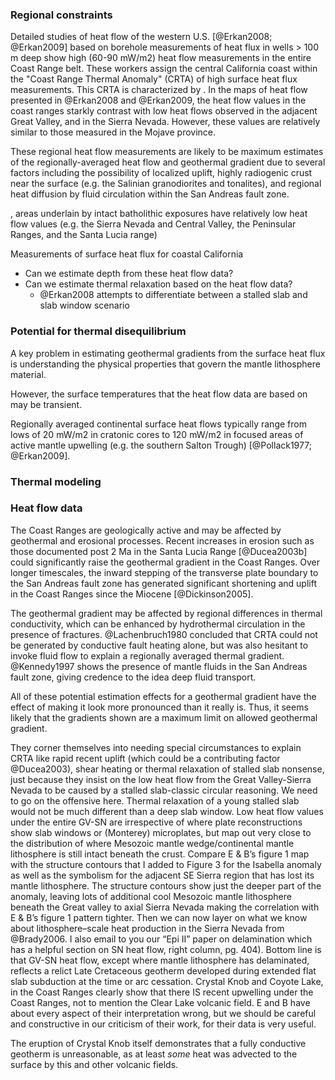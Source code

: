 
### Regional constraints



Detailed studies of heat flow of the western U.S. [@Erkan2008; @Erkan2009]
based on borehole measurements of heat flux in wells > 100 m deep
show high (60-90 mW/m2) heat flow measurements in the entire Coast Range belt.
These workers assign the central California coast within the "Coast Range Thermal Anomaly"
(CRTA) of high surface heat flux measurements. This CRTA is characterized by
.
In the maps of heat flow presented in @Erkan2008 and @Erkan2009,
the heat flow values in the coast ranges starkly contrast
with low heat flows observed in the adjacent Great Valley,
and in the Sierra Nevada. However, these values are relatively
similar to those measured in the Mojave province.


These regional heat flow
measurements are likely to be maximum estimates of the regionally-averaged heat
flow and geothermal gradient due to several factors including the possibility
of localized uplift, highly radiogenic crust near the surface (e.g. the
Salinian granodiorites and tonalites), and regional heat diffusion by fluid
circulation within the San Andreas fault zone.

, areas
underlain by intact batholithic exposures have relatively
low heat flow values (e.g. the Sierra Nevada and Central Valley,
the Peninsular Ranges, and the Santa Lucia range)

Measurements of surface heat flux for coastal California

- Can we estimate depth from these heat flow data?
- Can we estimate thermal relaxation based on the heat flow data?
  - @Erkan2008 attempts to differentiate between a stalled slab
    and slab window scenario

### Potential for thermal disequilibrium

A key problem in estimating
geothermal gradients from the surface heat flux is understanding the
physical properties that govern the mantle lithosphere material.

However, the surface temperatures that the heat flow
data are based on may be transient.

Regionally averaged continental surface heat flows typically range from
lows of 20 mW/m2 in cratonic cores to 120 mW/m2 in focused areas of
active mantle upwelling (e.g. the southern Salton Trough)
[@Pollack1977; @Erkan2009].

### Thermal modeling

<!-- could go into things here but may get into this later -->

### Heat flow data

The Coast Ranges are geologically active and may be affected by
geothermal and erosional processes. Recent increases in erosion such as
those documented post 2 Ma in the Santa Lucia Range [@Ducea2003b]
could significantly raise the geothermal gradient in the Coast Ranges.
Over longer timescales, the inward stepping of the transverse plate
boundary to the San Andreas fault zone has generated significant
shortening and uplift in the Coast Ranges since the Miocene
[@Dickinson2005].

The geothermal gradient may be affected by regional differences in
thermal conductivity, which can be enhanced by hydrothermal circulation
in the presence of fractures.
@Lachenbruch1980 concluded that CRTA could not be generated by
conductive fault heating alone, but was also hesitant to invoke fluid
flow to explain a regionally averaged thermal gradient.
@Kennedy1997 shows the presence of mantle fluids in the San Andreas
fault zone, giving credence to the idea deep fluid transport.

All of these potential estimation effects for a geothermal gradient have
the effect of making it look more pronounced than it really is. Thus, it
seems likely that the gradients shown are a maximum limit on allowed
geothermal gradient.

<!-- (somewhere near the beginning of this section we need a very explicit
statement of what the heat flow data are, what the anomalies are, what
is CRTA, and how these data have been interpreted-remember, very few of
our readers will be familiar with these data, and potentially our most
critical reviewers will be very familiar with these data, and their
current interpretation. Here is a comment on Erkan and Blackwell that we
should incorporate into our qualitative analysis, I leave it to you to
fit it into this section in your logical progression, and wording: -->

They corner themselves into needing special circumstances to explain
CRTA like rapid recent uplift (which could be a contributing
factor @Ducea2003), shear heating or thermal
relaxation of stalled slab nonsense, just because they insist on the low
heat flow from the Great Valley-Sierra Nevada to be caused by a stalled
slab-classic circular reasoning. We need to go on the offensive here.
Thermal relaxation of a young stalled slab would not be much
different than a deep slab window. Low heat flow values under the entire
GV-SN are irrespective of where plate reconstructions show slab windows
or (Monterey) microplates, but map out very close to the distribution of
where Mesozoic mantle wedge/continental mantle lithosphere is still
intact beneath the crust. Compare E & B’s figure 1 map with the
structure contours that I added to Figure 3 for the Isabella anomaly as
well as the symbolism for the adjacent SE Sierra region that has lost
its mantle lithosphere. The structure contours show just the deeper part
of the anomaly, leaving lots of additional cool Mesozoic mantle
lithosphere beneath the Great valley to axial Sierra Nevada making the
correlation with E & B’s figure 1 pattern tighter. Then we can now layer
on what we know about lithosphere–scale heat production in the Sierra
Nevada from @Brady2006. I also email to you our “Epi II” paper on delamination which
has a helpful section on SN heat flow, right column, pg. 404). Bottom
line is that GV-SN heat flow, except where mantle lithosphere has
delaminated, reflects a relict Late Cretaceous geotherm developed during
extended flat slab subduction at the time or arc cessation. Crystal Knob
and Coyote Lake, in the Coast Ranges clearly show that there IS recent
upwelling under the Coast Ranges, not to mention the Clear Lake volcanic
field. E and B have about every aspect of their interpretation wrong,
but we should be careful and constructive in our criticism of their
work, for their data is very useful.

The eruption of Crystal Knob itself demonstrates that a fully conductive
geotherm is unreasonable, as at least *some* heat was advected to the
surface by this and other volcanic fields.

